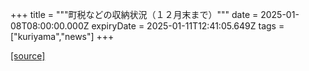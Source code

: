 +++
title = """町税などの収納状況（１２月末まで）"""
date = 2025-01-08T08:00:00.000Z
expiryDate = 2025-01-11T12:41:05.649Z
tags = ["kuriyama","news"]
+++


[[source]](https://www.town.kuriyama.hokkaido.jp/soshiki/35/946.html)
